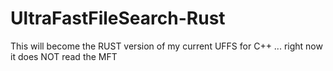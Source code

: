 # UltraFastFileSearch-Rust
This will become the RUST version of my current UFFS for C++ ... right now it does NOT read the MFT
